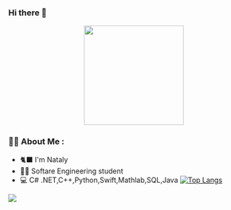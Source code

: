 ### Hi there 👋

<div id="header" align="center">
  <img src="https://media.giphy.com/media/uzglgIsyY1Cgg/giphy.gif" width="200"/>
</div>


### 👩‍💻 About Me : 
- 🐈‍⬛ I'm Nataly
- 🧑‍🎓 Softare Engineering student
- 💻 C# .NET,C++,Python,Swift,Mathlab,SQL,Java
  [![Top Langs](https://github-readme-stats.vercel.app/api/top-langs/?username=nataiishaa&layout=compact)](https://github.com/anuraghazra/github-readme-stats)

<div id="badges">
  <a href="https://t.me/nataishaa">
<img src=https://img.shields.io/badge/telegram-blue?logo=telegram&logoColor=white&style=for-the-badge/>
  
  
